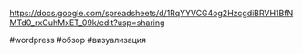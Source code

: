 https://docs.google.com/spreadsheets/d/1RqYYVCG4og2HzcgdiBRVH1BfNMTd0_rxGuhMxET_09k/edit?usp=sharing

#wordpress  #обзор #визуализация 